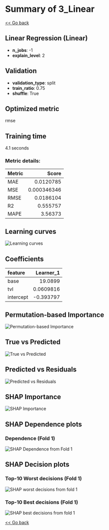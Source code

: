 # Summary of 3_Linear

[<< Go back](../README.md)


## Linear Regression (Linear)
- **n_jobs**: -1
- **explain_level**: 2

## Validation
 - **validation_type**: split
 - **train_ratio**: 0.75
 - **shuffle**: True

## Optimized metric
rmse

## Training time

4.1 seconds

### Metric details:
| Metric   |       Score |
|:---------|------------:|
| MAE      | 0.0120785   |
| MSE      | 0.000346346 |
| RMSE     | 0.0186104   |
| R2       | 0.555757    |
| MAPE     | 3.56373     |



## Learning curves
![Learning curves](learning_curves.png)

## Coefficients
| feature   |   Learner_1 |
|:----------|------------:|
| base      |  19.0899    |
| tvl       |   0.0609816 |
| intercept |  -0.393797  |


## Permutation-based Importance
![Permutation-based Importance](permutation_importance.png)
## True vs Predicted

![True vs Predicted](true_vs_predicted.png)


## Predicted vs Residuals

![Predicted vs Residuals](predicted_vs_residuals.png)



## SHAP Importance
![SHAP Importance](shap_importance.png)

## SHAP Dependence plots

### Dependence (Fold 1)
![SHAP Dependence from Fold 1](learner_fold_0_shap_dependence.png)

## SHAP Decision plots

### Top-10 Worst decisions (Fold 1)
![SHAP worst decisions from fold 1](learner_fold_0_shap_worst_decisions.png)
### Top-10 Best decisions (Fold 1)
![SHAP best decisions from fold 1](learner_fold_0_shap_best_decisions.png)

[<< Go back](../README.md)
